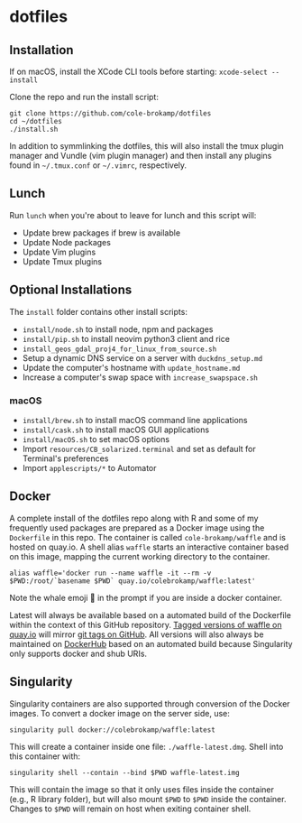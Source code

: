 # dotfiles

## Installation

If on macOS, install the XCode CLI tools before starting: `xcode-select --install`

Clone the repo and run the install script:

```
git clone https://github.com/cole-brokamp/dotfiles
cd ~/dotfiles
./install.sh
```

In addition to symmlinking the dotfiles, this will also install the tmux plugin manager and Vundle (vim plugin manager) and then install any plugins found in `~/.tmux.conf` or `~/.vimrc`, respectively.

## Lunch

Run `lunch` when you're about to leave for lunch and this script will:

- Update brew packages if brew is available
- Update Node packages
- Update Vim plugins
- Update Tmux plugins

## Optional Installations

The `install` folder contains other install scripts:

- `install/node.sh` to install node, npm and packages
- `install/pip.sh` to install neovim python3 client and rice
- `install_geos_gdal_proj4_for_linux_from_source.sh`
- Setup a dynamic DNS service on a server with `duckdns_setup.md`
- Update the computer's hostname with `update_hostname.md`
- Increase a computer's swap space with `increase_swapspace.sh`

### macOS

- `install/brew.sh` to install macOS command line applications
- `install/cask.sh` to install macOS GUI applications
- `install/macOS.sh` to set macOS options
- Import `resources/CB_solarized.terminal` and set as default for Terminal's preferences
- Import `applescripts/*` to Automator

## Docker

A complete install of the dotfiles repo along with R and some of my frequently used packages are prepared as a Docker image using the `Dockerfile` in this repo. The container is called `cole-brokamp/waffle` and is hosted on quay.io. A shell alias `waffle` starts an interactive container based on this image, mapping the current working directory to the container.

```
alias waffle='docker run --name waffle -it --rm -v $PWD:/root/`basename $PWD` quay.io/colebrokamp/waffle:latest'
```

Note the whale emoji 🐳 in the prompt if you are inside a docker container.

Latest will always be available based on a automated build of the Dockerfile within the context of this GitHub repository. [Tagged versions of waffle on quay.io](https://quay.io/repository/colebrokamp/waffle?tab=tags) will mirror [git tags on GitHub](https://github.com/cole-brokamp/dotfiles/releases). All versions will also always be maintained on [DockerHub](https://hub.docker.com/r/colebrokamp/waffle/) based on an automated build because Singularity only supports docker and shub URIs.

## Singularity

Singularity containers are also supported through conversion of the Docker images. To convert a docker image on the server side, use:

```
singularity pull docker://colebrokamp/waffle:latest
```
This will create a container inside one file: `./waffle-latest.dmg`. Shell into this container with:

```
singularity shell --contain --bind $PWD waffle-latest.img
```

This will contain the image so that it only uses files inside the container (e.g., R library folder), but will also mount `$PWD` to `$PWD` inside the container. Changes to `$PWD` will remain on host when exiting container shell.

